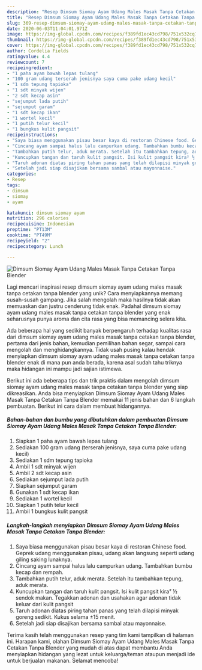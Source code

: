 ```yaml
---
description: "Resep Dimsum Siomay Ayam Udang Males Masak Tanpa Cetakan Tanpa Blender Anti Gagal"
title: "Resep Dimsum Siomay Ayam Udang Males Masak Tanpa Cetakan Tanpa Blender Anti Gagal"
slug: 369-resep-dimsum-siomay-ayam-udang-males-masak-tanpa-cetakan-tanpa-blender-anti-gagal
date: 2020-06-03T11:04:01.971Z
image: https://img-global.cpcdn.com/recipes/f389fd1ec43cd798/751x532cq70/dimsum-siomay-ayam-udang-males-masak-tanpa-cetakan-tanpa-blender-foto-resep-utama.jpg
thumbnail: https://img-global.cpcdn.com/recipes/f389fd1ec43cd798/751x532cq70/dimsum-siomay-ayam-udang-males-masak-tanpa-cetakan-tanpa-blender-foto-resep-utama.jpg
cover: https://img-global.cpcdn.com/recipes/f389fd1ec43cd798/751x532cq70/dimsum-siomay-ayam-udang-males-masak-tanpa-cetakan-tanpa-blender-foto-resep-utama.jpg
author: Cordelia Fields
ratingvalue: 4.4
reviewcount: 7
recipeingredient:
- "1 paha ayam bawah lepas tulang"
- "100 gram udang terserah jenisnya saya cuma pake udang kecil"
- "1 sdm tepung tapioka"
- "1 sdt minyak wijen"
- "2 sdt kecap asin"
- "sejumput lada putih"
- "sejumput garam"
- "1 sdt kecap ikan"
- "1 wortel kecil"
- "1 putih telur kecil"
- "1 bungkus kulit pangsit"
recipeinstructions:
- "Saya biasa menggunakan pisau besar kaya di restoran Chinese food. Geprek udang menggunakan pisau, udang akan langsung seperti udang giling saking lunaknya."
- "Cincang ayam sampai halus lalu campurkan udang. Tambahkan bumbu kecap dan rempah."
- "Tambahkan putih telur, aduk merata. Setelah itu tambahkan tepung, aduk merata."
- "Kuncupkan tangan dan taruh kulit pangsit. Isi kulit pangsit kira² ½ sendok makan. Tegakkan adonan dan usahakan agar adonan tidak keluar dari kulit pangsit"
- "Taruh adonan diatas piring tahan panas yang telah dilapisi minyak goreng sedikit. Kukus selama ±15 menit."
- "Setelah jadi siap disajikan bersama sambal atau mayonnaise."
categories:
- Resep
tags:
- dimsum
- siomay
- ayam

katakunci: dimsum siomay ayam 
nutrition: 296 calories
recipecuisine: Indonesian
preptime: "PT13M"
cooktime: "PT49M"
recipeyield: "2"
recipecategory: Lunch

---
```



![Dimsum Siomay Ayam Udang Males Masak Tanpa Cetakan Tanpa Blender](https://img-global.cpcdn.com/recipes/f389fd1ec43cd798/751x532cq70/dimsum-siomay-ayam-udang-males-masak-tanpa-cetakan-tanpa-blender-foto-resep-utama.jpg)

Lagi mencari inspirasi resep dimsum siomay ayam udang males masak tanpa cetakan tanpa blender yang unik? Cara menyiapkannya memang susah-susah gampang. Jika salah mengolah maka hasilnya tidak akan memuaskan dan justru cenderung tidak enak. Padahal dimsum siomay ayam udang males masak tanpa cetakan tanpa blender yang enak seharusnya punya aroma dan cita rasa yang bisa memancing selera kita.

Ada beberapa hal yang sedikit banyak berpengaruh terhadap kualitas rasa dari dimsum siomay ayam udang males masak tanpa cetakan tanpa blender, pertama dari jenis bahan, kemudian pemilihan bahan segar, sampai cara mengolah dan menghidangkannya. Tidak usah pusing kalau hendak menyiapkan dimsum siomay ayam udang males masak tanpa cetakan tanpa blender enak di mana pun anda berada, karena asal sudah tahu triknya maka hidangan ini mampu jadi sajian istimewa.




Berikut ini ada beberapa tips dan trik praktis dalam mengolah dimsum siomay ayam udang males masak tanpa cetakan tanpa blender yang siap dikreasikan. Anda bisa menyiapkan Dimsum Siomay Ayam Udang Males Masak Tanpa Cetakan Tanpa Blender memakai 11 jenis bahan dan 6 langkah pembuatan. Berikut ini cara dalam membuat hidangannya.

<!--inarticleads1-->

##### Bahan-bahan dan bumbu yang dibutuhkan dalam pembuatan Dimsum Siomay Ayam Udang Males Masak Tanpa Cetakan Tanpa Blender:

1. Siapkan 1 paha ayam bawah lepas tulang
1. Sediakan 100 gram udang (terserah jenisnya, saya cuma pake udang kecil)
1. Sediakan 1 sdm tepung tapioka
1. Ambil 1 sdt minyak wijen
1. Ambil 2 sdt kecap asin
1. Sediakan sejumput lada putih
1. Siapkan sejumput garam
1. Gunakan 1 sdt kecap ikan
1. Sediakan 1 wortel kecil
1. Siapkan 1 putih telur kecil
1. Ambil 1 bungkus kulit pangsit




<!--inarticleads2-->

##### Langkah-langkah menyiapkan Dimsum Siomay Ayam Udang Males Masak Tanpa Cetakan Tanpa Blender:

1. Saya biasa menggunakan pisau besar kaya di restoran Chinese food. Geprek udang menggunakan pisau, udang akan langsung seperti udang giling saking lunaknya.
1. Cincang ayam sampai halus lalu campurkan udang. Tambahkan bumbu kecap dan rempah.
1. Tambahkan putih telur, aduk merata. Setelah itu tambahkan tepung, aduk merata.
1. Kuncupkan tangan dan taruh kulit pangsit. Isi kulit pangsit kira² ½ sendok makan. Tegakkan adonan dan usahakan agar adonan tidak keluar dari kulit pangsit
1. Taruh adonan diatas piring tahan panas yang telah dilapisi minyak goreng sedikit. Kukus selama ±15 menit.
1. Setelah jadi siap disajikan bersama sambal atau mayonnaise.




Terima kasih telah menggunakan resep yang tim kami tampilkan di halaman ini. Harapan kami, olahan Dimsum Siomay Ayam Udang Males Masak Tanpa Cetakan Tanpa Blender yang mudah di atas dapat membantu Anda menyiapkan hidangan yang lezat untuk keluarga/teman ataupun menjadi ide untuk berjualan makanan. Selamat mencoba!
